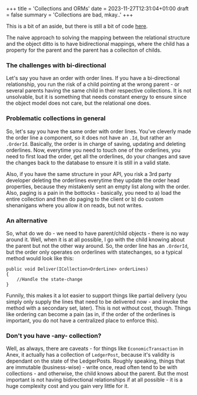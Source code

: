 +++
title = 'Collections and ORMs'
date = 2023-11-27T12:31:04+01:00
draft = false
summary = 'Collections are bad, mkay..'
+++

This is a bit of an aside, but there is still a bit of code [here](https://github.com/goblinhero/Anex/pull/30).

The naive approach to solving the mapping between the relational structure and the object ditto is to have bidirectional mappings, where the child has a property for the parent and the parent has a colleciton of childs.

### The challenges with bi-directional

Let's say you have an order with order lines. If you have a bi-directional relationship, you run the risk of a child pointing at the wrong parent - or several parents having the same child in their respective collections. It is not unsolvable, but it is something that needs constant energy to ensure since the object model does not care, but the relational one does. 

### Problematic collections in general

So, let's say you have the same order with order lines. You've cleverly made the order line a component, so it does not have an `.Id`, but rather an `.OrderId`. Basically, the order is in charge of saving, updating and deleting orderlines. Now, everytime you need to touch one of the orderlines, you need to first load the order, get all the orderlines, do your changes and save the changes back to the database to ensure it is still in a valid state.

Also, if you have the same structure in your API, you risk a 3rd party developer deleting the orderlines everytime they update the order head properties, because they mistakenly sent an empty list along with the order. Also, paging is a pain in the bottocks - basically, you need to a) load the entire collection and then do paging to the client or b) do custom shenanigans where you allow it on reads, but not writes.

### An alternative

So, what do we do - we need to have parent/child objects - there is no way around it. Well, when it is at all possible, I go with the child knowing about the parent but not the other way around. So, the order line has an `.OrderId`, but the order only operates on orderlines with statechanges, so a typical method would look like this:

    public void Deliver(ICollection<OrderLine> orderLines)
    {
        //Handle the state-change
    }

Funnily, this makes it a lot easier to support things like partial delivery (you simply only supply the lines that need to be delivered now - and invoke the method with a secondary set, later). This is not without cost, though. Things like ordering can become a pain (as in, if the order of the orderlines is important, you do not have a centralized place to enforce this).

### Don't you have -any- collection?

Well, as always, there are caveats - for things like `EconomicTransaction` in Anex, it actually has a collection of `LedgerPost`, because it's validity is dependant on the state of the LedgerPosts. Roughly speaking, things that are immutable (business-wise) - write once, read often tend to be with collections - and otherwise, the child knows about the parent. But the most important is not having bidirectional relationships if at all possible - it is a huge complexity cost and you gain very little for it.